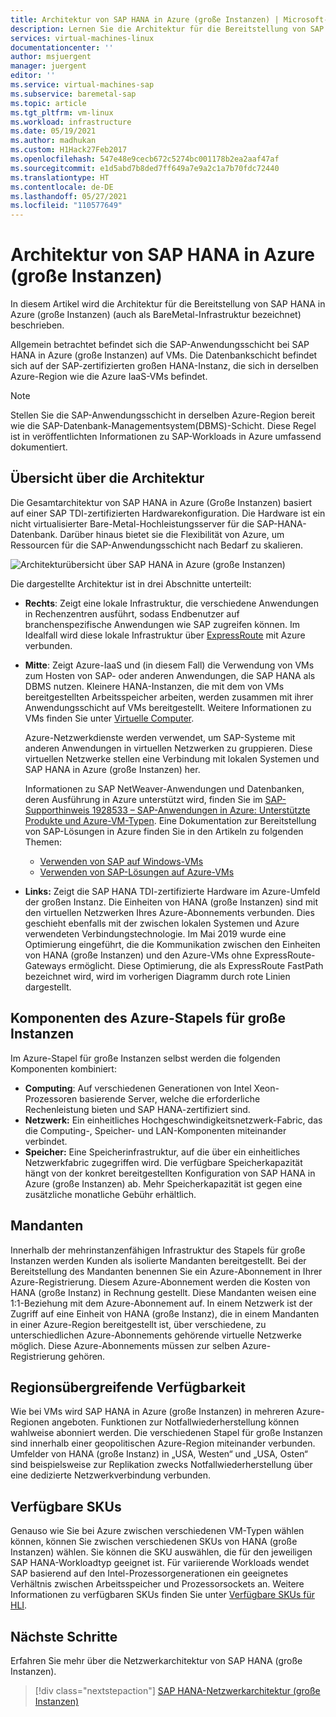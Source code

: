 ```yaml
---
title: Architektur von SAP HANA in Azure (große Instanzen) | Microsoft-Dokumentation
description: Lernen Sie die Architektur für die Bereitstellung von SAP HANA in Azure (große Instanzen) kennen.
services: virtual-machines-linux
documentationcenter: ''
author: msjuergent
manager: juergent
editor: ''
ms.service: virtual-machines-sap
ms.subservice: baremetal-sap
ms.topic: article
ms.tgt_pltfrm: vm-linux
ms.workload: infrastructure
ms.date: 05/19/2021
ms.author: madhukan
ms.custom: H1Hack27Feb2017
ms.openlocfilehash: 547e48e9cecb672c5274bc001178b2ea2aaf47af
ms.sourcegitcommit: e1d5abd7b8ded7ff649a7e9a2c1a7b70fdc72440
ms.translationtype: HT
ms.contentlocale: de-DE
ms.lasthandoff: 05/27/2021
ms.locfileid: "110577649"
---
```

# <a name="sap-hana-large-instances-architecture-on-azure"></a>Architektur von SAP HANA in Azure (große Instanzen)

In diesem Artikel wird die Architektur für die Bereitstellung von SAP HANA in Azure (große Instanzen) (auch als BareMetal-Infrastruktur bezeichnet) beschrieben. 

Allgemein betrachtet befindet sich die SAP-Anwendungsschicht bei SAP HANA in Azure (große Instanzen) auf VMs. Die Datenbankschicht befindet sich auf der SAP-zertifizierten großen HANA-Instanz, die sich in derselben Azure-Region wie die Azure IaaS-VMs befindet.

> [!NOTE]
> Stellen Sie die SAP-Anwendungsschicht in derselben Azure-Region bereit wie die SAP-Datenbank-Managementsystem(DBMS)-Schicht. Diese Regel ist in veröffentlichten Informationen zu SAP-Workloads in Azure umfassend dokumentiert. 

## <a name="architectural-overview"></a>Übersicht über die Architektur

Die Gesamtarchitektur von SAP HANA in Azure (Große Instanzen) basiert auf einer SAP TDI-zertifizierten Hardwarekonfiguration. Die Hardware ist ein nicht virtualisierter Bare-Metal-Hochleistungsserver für die SAP-HANA-Datenbank. Darüber hinaus bietet sie die Flexibilität von Azure, um Ressourcen für die SAP-Anwendungsschicht nach Bedarf zu skalieren.

![Architekturübersicht über SAP HANA in Azure (große Instanzen)](./media/hana-overview-architecture/image1-architecture.png)

Die dargestellte Architektur ist in drei Abschnitte unterteilt:

- **Rechts**: Zeigt eine lokale Infrastruktur, die verschiedene Anwendungen in Rechenzentren ausführt, sodass Endbenutzer auf branchenspezifische Anwendungen wie SAP zugreifen können. Im Idealfall wird diese lokale Infrastruktur über [ExpressRoute](https://azure.microsoft.com/services/expressroute/) mit Azure verbunden.

- **Mitte**: Zeigt Azure-IaaS und (in diesem Fall) die Verwendung von VMs zum Hosten von SAP- oder anderen Anwendungen, die SAP HANA als DBMS nutzen. Kleinere HANA-Instanzen, die mit dem von VMs bereitgestellten Arbeitsspeicher arbeiten, werden zusammen mit ihrer Anwendungsschicht auf VMs bereitgestellt. Weitere Informationen zu VMs finden Sie unter [Virtuelle Computer](https://azure.microsoft.com/services/virtual-machines/).

   Azure-Netzwerkdienste werden verwendet, um SAP-Systeme mit anderen Anwendungen in virtuellen Netzwerken zu gruppieren. Diese virtuellen Netzwerke stellen eine Verbindung mit lokalen Systemen und SAP HANA in Azure (große Instanzen) her.

   Informationen zu SAP NetWeaver-Anwendungen und Datenbanken, deren Ausführung in Azure unterstützt wird, finden Sie im [SAP-Supporthinweis 1928533 – SAP-Anwendungen in Azure: Unterstützte Produkte und Azure-VM-Typen](https://launchpad.support.sap.com/#/notes/1928533). Eine Dokumentation zur Bereitstellung von SAP-Lösungen in Azure finden Sie in den Artikeln zu folgenden Themen:

  -  [Verwenden von SAP auf Windows-VMs](./get-started.md?toc=/azure/virtual-machines/linux/toc.json)
  -  [Verwenden von SAP-Lösungen auf Azure-VMs](get-started.md)

- **Links:** Zeigt die SAP HANA TDI-zertifizierte Hardware im Azure-Umfeld der großen Instanz. Die Einheiten von HANA (große Instanzen) sind mit den virtuellen Netzwerken Ihres Azure-Abonnements verbunden. Dies geschieht ebenfalls mit der zwischen lokalen Systemen und Azure verwendeten Verbindungstechnologie. Im Mai 2019 wurde eine Optimierung eingeführt, die die Kommunikation zwischen den Einheiten von HANA (große Instanzen) und den Azure-VMs ohne ExpressRoute-Gateways ermöglicht. Diese Optimierung, die als ExpressRoute FastPath bezeichnet wird, wird im vorherigen Diagramm durch rote Linien dargestellt.

## <a name="components-of-the-azure-large-instance-stamp"></a>Komponenten des Azure-Stapels für große Instanzen

Im Azure-Stapel für große Instanzen selbst werden die folgenden Komponenten kombiniert:

- **Computing**: Auf verschiedenen Generationen von Intel Xeon-Prozessoren basierende Server, welche die erforderliche Rechenleistung bieten und SAP HANA-zertifiziert sind.
- **Netzwerk:** Ein einheitliches Hochgeschwindigkeitsnetzwerk-Fabric, das die Computing-, Speicher- und LAN-Komponenten miteinander verbindet.
- **Speicher:** Eine Speicherinfrastruktur, auf die über ein einheitliches Netzwerkfabric zugegriffen wird. Die verfügbare Speicherkapazität hängt von der konkret bereitgestellten Konfiguration von SAP HANA in Azure (große Instanzen) ab. Mehr Speicherkapazität ist gegen eine zusätzliche monatliche Gebühr erhältlich.

## <a name="tenants"></a>Mandanten

Innerhalb der mehrinstanzenfähigen Infrastruktur des Stapels für große Instanzen werden Kunden als isolierte Mandanten bereitgestellt. Bei der Bereitstellung des Mandanten benennen Sie ein Azure-Abonnement in Ihrer Azure-Registrierung. Diesem Azure-Abonnement werden die Kosten von HANA (große Instanz) in Rechnung gestellt. Diese Mandanten weisen eine 1:1-Beziehung mit dem Azure-Abonnement auf. In einem Netzwerk ist der Zugriff auf eine Einheit von HANA (große Instanz), die in einem Mandanten in einer Azure-Region bereitgestellt ist, über verschiedene, zu unterschiedlichen Azure-Abonnements gehörende virtuelle Netzwerke möglich. Diese Azure-Abonnements müssen zur selben Azure-Registrierung gehören.

## <a name="availability-across-regions"></a>Regionsübergreifende Verfügbarkeit

Wie bei VMs wird SAP HANA in Azure (große Instanzen) in mehreren Azure-Regionen angeboten. Funktionen zur Notfallwiederherstellung können wahlweise abonniert werden. Die verschiedenen Stapel für große Instanzen sind innerhalb einer geopolitischen Azure-Region miteinander verbunden. Umfelder von HANA (große Instanz) in „USA, Westen“ und „USA, Osten“ sind beispielsweise zur Replikation zwecks Notfallwiederherstellung über eine dedizierte Netzwerkverbindung verbunden.

## <a name="available-skus"></a>Verfügbare SKUs

Genauso wie Sie bei Azure zwischen verschiedenen VM-Typen wählen können, können Sie zwischen verschiedenen SKUs von HANA (große Instanzen) wählen. Sie können die SKU auswählen, die für den jeweiligen SAP HANA-Workloadtyp geeignet ist. Für variierende Workloads wendet SAP basierend auf den Intel-Prozessorgenerationen ein geeignetes Verhältnis zwischen Arbeitsspeicher und Prozessorsockets an. Weitere Informationen zu verfügbaren SKUs finden Sie unter [Verfügbare SKUs für HLI](hana-available-skus.md).

## <a name="next-steps"></a>Nächste Schritte

Erfahren Sie mehr über die Netzwerkarchitektur von SAP HANA (große Instanzen).

> [!div class="nextstepaction"]
> [SAP HANA-Netzwerkarchitektur (große Instanzen)](hana-network-architecture.md)
